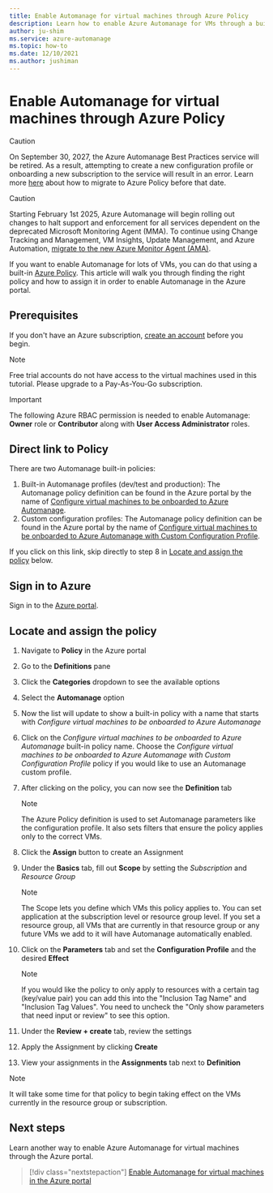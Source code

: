 ```yaml
---
title: Enable Automanage for virtual machines through Azure Policy
description: Learn how to enable Azure Automanage for VMs through a built-in Azure Policy in the Azure portal.
author: ju-shim
ms.service: azure-automanage
ms.topic: how-to
ms.date: 12/10/2021
ms.author: jushiman
---
```



# Enable Automanage for virtual machines through Azure Policy

> [!CAUTION]
> On September 30, 2027, the Azure Automanage Best Practices service will be retired. As a result, attempting to create a new configuration profile or onboarding a new subscription to the service will result in an error. Learn more [here](https://aka.ms/automanagemigration/) about how to migrate to Azure Policy before that date. 

> [!CAUTION]
> Starting February 1st 2025, Azure Automanage will begin rolling out changes to halt support and enforcement for all services dependent on the deprecated Microsoft Monitoring Agent (MMA). To continue using Change Tracking and Management, VM Insights, Update Management, and Azure Automation, [migrate to the new Azure Monitor Agent (AMA)](aka.ms/mma-to-ama).

If you want to enable Automanage for lots of VMs, you can do that using a built-in [Azure Policy](..\governance\azure-management.md). This article will walk you through finding the right policy and how to assign it in order to enable Automanage in the Azure portal.


## Prerequisites

If you don't have an Azure subscription, [create an account](https://azure.microsoft.com/pricing/purchase-options/pay-as-you-go/) before you begin.

> [!NOTE]
> Free trial accounts do not have access to the virtual machines used in this tutorial. Please upgrade to a Pay-As-You-Go subscription.

> [!IMPORTANT]
> The following Azure RBAC permission is needed to enable Automanage: **Owner** role or **Contributor** along with **User Access Administrator** roles.

## Direct link to Policy
There are two Automanage built-in policies: 
1. Built-in Automanage profiles (dev/test and production): The Automanage policy definition can be found in the Azure portal by the name of [Configure virtual machines to be onboarded to Azure Automanage](https://portal.azure.com/#blade/Microsoft_Azure_Policy/PolicyDetailBlade/definitionId/%2Fproviders%2FMicrosoft.Authorization%2FpolicyDefinitions%2Ff889cab7-da27-4c41-a3b0-de1f6f87c550).
1. Custom configuration profiles: The Automanage policy definition can be found in the Azure portal by the name of [Configure virtual machines to be onboarded to Azure Automanage with Custom Configuration Profile](https://portal.azure.com/#view/Microsoft_Azure_Policy/PolicyDetailBlade/definitionId/%2Fproviders%2FMicrosoft.Authorization%2FpolicyDefinitions%2Fb025cfb4-3702-47c2-9110-87fe0cfcc99b0).

If you click on this link, skip directly to step 8 in [Locate and assign the policy](#locate-and-assign-the-policy) below.

## Sign in to Azure

Sign in to the [Azure portal](https://portal.azure.com/).


## Locate and assign the policy

1. Navigate to **Policy** in the Azure portal
1. Go to the **Definitions** pane
1. Click the **Categories** dropdown to see the available options
1. Select the **Automanage** option
1. Now the list will update to show a built-in policy with a name that starts with *Configure virtual machines to be onboarded to Azure Automanage*
1. Click on the *Configure virtual machines to be onboarded to Azure Automanage* built-in policy name. Choose the *Configure virtual machines to be onboarded to Azure Automanage with Custom Configuration Profile* policy if you would like to use an Automanage custom profile. 
1. After clicking on the policy, you can now see the **Definition** tab

    > [!NOTE]
    > The Azure Policy definition is used to set Automanage parameters like the configuration profile. It also sets filters that ensure the policy applies only to the correct VMs.

1. Click the **Assign** button to create an Assignment
1. Under the **Basics** tab, fill out **Scope** by setting the *Subscription* and *Resource Group*

    > [!NOTE]
    > The Scope lets you define which VMs this policy applies to. You can set application at the subscription level or resource group level. If you set a resource group, all VMs that are currently in that resource group or any future VMs we add to it will have Automanage automatically enabled.

1. Click on the **Parameters** tab and set the **Configuration Profile** and the desired **Effect**
    > [!NOTE]
    > If you would like the policy to only apply to resources with a certain tag (key/value pair) you can add this into the "Inclusion Tag Name" and "Inclusion Tag Values". You need to uncheck the "Only show parameters that need input or review" to see this option. 
1. Under the **Review + create** tab, review the settings
1. Apply the Assignment by clicking **Create**
1. View your assignments in the **Assignments** tab next to **Definition**

> [!NOTE]
> It will take some time for that policy to begin taking effect on the VMs currently in the resource group or subscription.


## Next steps

Learn another way to enable Azure Automanage for virtual machines through the Azure portal.

> [!div class="nextstepaction"]
> [Enable Automanage for virtual machines in the Azure portal](quick-create-virtual-machines-portal.md)
